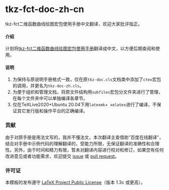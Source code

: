 # tkz-fct-doc-zh-cn
tkz-fct二维函数曲线绘图宏包使用手册中文翻译，欢迎大家批评指正。

#### 介绍
计划将[tkz-fct二维函数曲线绘图宏包使用手册](https://github.com/tkz-sty/tkz-fct)翻译成中文，以方便后期查阅和使用。

#### 说明
1. 为保持与原说明手册格式一致，仅在原`tkz-doc.cls`文档类中添加了`ctex`宏包的调用，并更名为`tkz-doc-zh.cls`。
2. 为便于组织和管理文档，将原文件结构用`subfiles`宏包分文件夹进行了管理，在每个文件夹中可以单独编译各章节。
3. 仅在TeXLive2020+Ubuntu 20.04下用`latexmk`+` xelatex`进行了编译，不保证其它发行版和操作平台的正确编译。

### 贡献
由于对原手册是用法文写的，我并不懂法文，本次翻译主查借助"百度在线翻译"，结合对手册中示例代码的理解翻译的，受能力所限，无保证翻译的准确性和合理性。另外，由于时间和精力有限，暂未对翻译内容进行校对和修订，如果您有任何改进意见或者功能需求，欢迎提交 [issue](https://github.com/registor/tkz-fct-doc-zh-cn/issues) 或 [pull request](https://github.com/registor/tkz-fct-doc-zh-cn/pulls)。

### 许可证

本模板的发布遵守 [LaTeX Project Public License](http://www.latex-project.org/lppl.txt)（版本 1.3c 或更高）。



